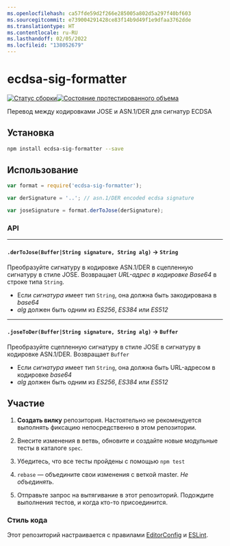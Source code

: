 ```yaml
---
ms.openlocfilehash: ca57fde59d2f266e285005a802d5a297f40bf603
ms.sourcegitcommit: e739004291428ce83f14b9d49f1e9dfaa3762dde
ms.translationtype: HT
ms.contentlocale: ru-RU
ms.lasthandoff: 02/05/2022
ms.locfileid: "138052679"
---
```

# <a name="ecdsa-sig-formatter"></a>ecdsa-sig-formatter

[![Статус сборки](https://travis-ci.org/Brightspace/node-ecdsa-sig-formatter.svg?branch=master)](https://travis-ci.org/Brightspace/node-ecdsa-sig-formatter)[![Состояние протестированного объема](https://coveralls.io/repos/Brightspace/node-ecdsa-sig-formatter/badge.svg)](https://coveralls.io/r/Brightspace/node-ecdsa-sig-formatter)

Перевод между кодировками JOSE и ASN.1/DER для сигнатур ECDSA

## <a name="install"></a>Установка
```sh
npm install ecdsa-sig-formatter --save
```

## <a name="usage"></a>Использование
```js
var format = require('ecdsa-sig-formatter');

var derSignature = '..'; // asn.1/DER encoded ecdsa signature

var joseSignature = format.derToJose(derSignature);

```

### <a name="api"></a>API

---

#### <a name="dertojosebufferstring-signature-string-alg---string"></a>`.derToJose(Buffer|String signature, String alg)` -> `String`

Преобразуйте сигнатуру в кодировке ASN.1/DER в сцепленную сигнатуру в стиле JOSE.
Возвращает _URL-адрес в кодировке Base64_ в строке типа `String`.

* Если _сигнатура_ имеет тип `String`, она должна быть закодирована в _base64_
* _alg_ должен быть одним из _ES256_, _ES384_ или _ES512_

---

#### <a name="josetoderbufferstring-signature-string-alg---buffer"></a>`.joseToDer(Buffer|String signature, String alg)` -> `Buffer`

Преобразуйте сцепленную сигнатуру в стиле JOSE в сигнатуру в кодировке ASN.1/DER. Возвращает `Buffer`

* Если _сигнатура_ имеет тип `String`, она должна быть URL-адресом в кодировке _base64_
* _alg_ должен быть одним из _ES256_, _ES384_ или _ES512_

## <a name="contributing"></a>Участие

1. **Создать вилку** репозитория. Настоятельно не рекомендуется выполнять фиксацию непосредственно в этом репозитории.

2. Внесите изменения в ветвь, обновите и создайте новые модульные тесты в каталоге `spec`.

3. Убедитесь, что все тесты пройдены с помощью `npm test`

4. `rebase` — объедините свои изменения с веткой master. *Не объединять*.

5. Отправьте запрос на вытягивание в этот репозиторий. Подождите выполнения тестов, и когда кто-то присоединится.

### <a name="code-style"></a>Стиль кода

Этот репозиторий настраивается с правилами [EditorConfig][EditorConfig] и [ESLint][ESLint].

[EditorConfig]: http://editorconfig.org/
[ESLint]: http://eslint.org
